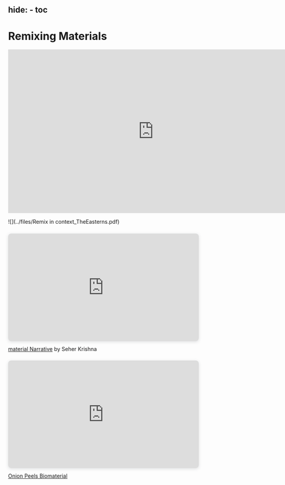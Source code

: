 hide:
    - toc
---

# **Remixing Materials**


<iframe width="768" height="432" src="https://miro.com/app/live-embed/uXjVPOih84U=/?moveToViewport=-9590,-2921,1426,1331&embedId=223340324312" frameborder="0" scrolling="no" allow="fullscreen; clipboard-read; clipboard-write" allowfullscreen></iframe>

![](../files/Remix in context_TheEasterns.pdf)

<div style="position: relative; width: 100%; height: 0; padding-top: 56.2500%;
 padding-bottom: 0; box-shadow: 0 2px 8px 0 rgba(63,69,81,0.16); margin-top: 1.6em; margin-bottom: 0.9em; overflow: hidden;
 border-radius: 8px; will-change: transform;">
  <iframe loading="lazy" style="position: absolute; width: 100%; height: 100%; top: 0; left: 0; border: none; padding: 0;margin: 0;"
    src="https:&#x2F;&#x2F;www.canva.com&#x2F;design&#x2F;DAFY4n1iYUU&#x2F;view?embed" allowfullscreen="allowfullscreen" allow="fullscreen">
  </iframe>
</div>
<a href="https:&#x2F;&#x2F;www.canva.com&#x2F;design&#x2F;DAFY4n1iYUU&#x2F;view?utm_content=DAFY4n1iYUU&amp;utm_campaign=designshare&amp;utm_medium=embeds&amp;utm_source=link" target="_blank" rel="noopener">material Narrative</a> by Seher Krishna

<div style="position: relative; width: 100%; height: 0; padding-top: 56.2500%;
 padding-bottom: 0; box-shadow: 0 2px 8px 0 rgba(63,69,81,0.16); margin-top: 1.6em; margin-bottom: 0.9em; overflow: hidden;
 border-radius: 8px; will-change: transform;">
  <iframe loading="lazy" style="position: absolute; width: 100%; height: 100%; top: 0; left: 0; border: none; padding: 0;margin: 0;"
    src="https:&#x2F;&#x2F;www.canva.com&#x2F;design&#x2F;DAFZa8jFXIw&#x2F;view?embed" allowfullscreen="allowfullscreen" allow="fullscreen">
  </iframe>
</div>
<a href="https:&#x2F;&#x2F;www.canva.com&#x2F;design&#x2F;DAFZa8jFXIw&#x2F;view?utm_content=DAFZa8jFXIw&amp;utm_campaign=designshare&amp;utm_medium=embeds&amp;utm_source=link" target="_blank" rel="noopener">Onion Peels Biomaterial</a>
